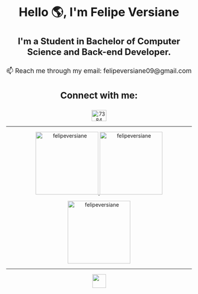 <h1 align="center" style="font-size: 2.3em;">Hello 🌎, I'm Felipe Versiane</h1>

<h3 align="center" style="font-size: 1.7em;">I'm a Student in Bachelor of Computer Science and Back-end Developer.</h3>

<p align="center" style="font-size: 1.25em;">
  📫 Reach me through my email: felipeversiane09@gmail.com
</p>

<h3 align="center" style="font-size: 1.75em;">Connect with me:</h3>

<p align="center">
  <a href="https://www.linkedin.com/in/felipeversiane/" target="blank">
    <img align="center" src="https://raw.githubusercontent.com/rahuldkjain/github-profile-readme-generator/master/src/images/icons/Social/linked-in-alt.svg" alt="7384" height="30" width="40" />
  </a>
</p>

<hr>

<div align="center">
  <a href="https://github.com/felipeversiane">
    <img height="170em" src="https://github-readme-stats.vercel.app/api/top-langs?username=felipeversiane&show_icons=true&locale=en&layout=compact&theme=tokyonight&hide_border=true&count_private=true" alt="felipeversiane"/>
    <img height="170em" src="https://github-readme-stats.vercel.app/api?username=felipeversiane&show_icons=true&locale=en&layout=compact&theme=tokyonight&hide_border=true&count_private=true" alt="felipeversiane"/>
  </a>
</div>

<p align="center">
  <a href="https://github.com/felipeversiane">
    <img height="170em" src="https://github-readme-streak-stats.herokuapp.com/?user=felipeversiane&&theme=tokyonight&hide_border=true&count_private=true" alt="felipeversiane" />
  </a>
</p>

<hr>

<div align="center">
  <img height="37" src="https://skillicons.dev/icons?i=py,django,go,mongodb,redis,postgresql,nginx,aws,docker,gcp,githubactions,git,github"/>
<div/>
